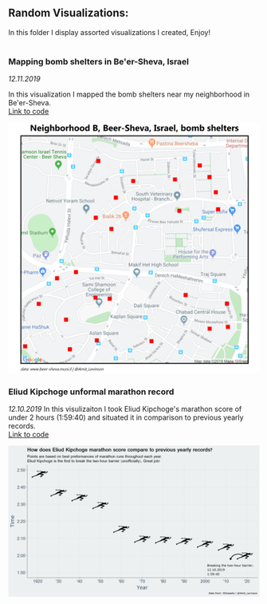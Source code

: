 ## Random Visualizations:

In this folder I display assorted visualizations I created, Enjoy!  
</br>


### **Mapping bomb shelters in Be'er-Sheva, Israel**  
*12.11.2019*

In this visualization I mapped the bomb shelters near my neighborhood in Be'er-Sheva.  
[Link to code](https://github.com/AmitLevinson/Projects/blob/master/beer_sheva_municipality/mapping_bomb_shelters/shelters_b.R)

<p align = "center">
<img src="beer_sheva_municipality/mapping_bomb_shelters/shelters_b_eng.png" width = "600">
</p>  

### **Eliud Kipchoge unformal marathon record**
*12.10.2019*
In this visulizaiton I took Eliud Kipchoge's marathon score of under 2 hours (1:59:40) and situated it in comparison to previous yearly records.  
[Link to code](https://github.com/AmitLevinson/Random_Visualizations/blob/master/Marathon_Records/marathon_runs.R)
</br>

<p align="center">
<img src="Marathon_Records/marathon_runs.png" width="600">
</p>